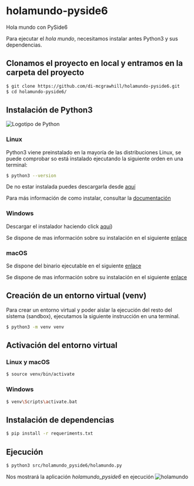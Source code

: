 # holamundo-pyside6

Hola mundo con PySide6

Para ejecutar el *hola mundo*, necesitamos instalar antes Python3 y sus dependencias.

## Clonamos el proyecto en local y entramos en la carpeta del proyecto


```bash
$ git clone https://github.com/di-mcgrawhill/holamundo-pyside6.git
$ cd holamundo-pyside6/
```
## Instalación de Python3
![Logotipo de Python](https://es.schoolofdata.org/files/2017/07/python-logo-master-v3-TM-flattened.png)

### Linux
Python3 viene preinstalado en la mayoría de las distribuciones Linux, se puede comprobar so está instalado ejecutando la siguiente
orden en una terminal:
```bash
$ python3 --version
```
De no estar instalada puedes descargarla desde [aquí](https://www.python.org/downloads/)

Para más información de como instalar, consultar la [documentación](https://docs.python.org/3/)

### Windows
Descargar el instalador haciendo click [aquí](https://www.python.org/ftp/python/3.13.2/python-3.13.2-amd64.exe))

Se dispone de mas información sobre su instalación en el siguiente [enlace](https://www.python.org/downloads/windows/)

### macOS
Se dispone del binario ejecutable en el siguiente [enlace](https://www.python.org/ftp/python/3.13.2/python-3.13.2-macos11.pkg)

Se dispone de mas información sobre su instalación en el siguiente [enlace](https://www.python.org/downloads/release/python-3132/)

## Creación de un entorno virtual (venv)
Para crear un entorno virtual y poder aislar la ejecución del resto del sistema (sandbox), ejecutamos la siguiente instrucción en una
terminal.
```bash
$ python3 -m venv venv
```
## Activación del entorno virtual
### Linux y macOS
```bash
$ source venv/bin/activate
```
### Windows
```bash
$ venv\Scripts\activate.bat
```
## Instalación de dependencias
```bash
$ pip install -r requeriments.txt
```
## Ejecución
```bash
$ python3 src/holamundo_pyside6/holamundo.py
```
Nos mostrará la aplicación *holamundo_pyside6* en ejecución
![holamundo](https://doc.qt.io/qtcreator/images/qtcreator-new-qt-for-python-app-widgets-ready.webp)




